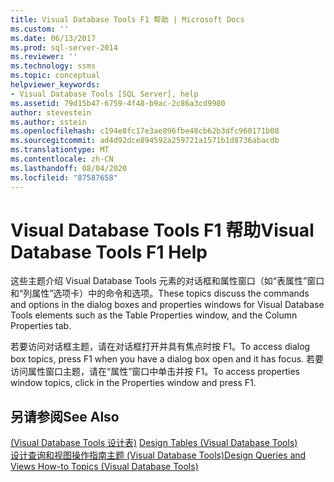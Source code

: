 ```yaml
---
title: Visual Database Tools F1 帮助 | Microsoft Docs
ms.custom: ''
ms.date: 06/13/2017
ms.prod: sql-server-2014
ms.reviewer: ''
ms.technology: ssms
ms.topic: conceptual
helpviewer_keywords:
- Visual Database Tools [SQL Server], help
ms.assetid: 79d15b47-6759-4f48-b9ac-2c86a3cd9980
author: stevestein
ms.author: sstein
ms.openlocfilehash: c194e8fc17e3ae896fbe48cb62b3dfc960171b08
ms.sourcegitcommit: ad4d92dce894592a259721a1571b1d8736abacdb
ms.translationtype: MT
ms.contentlocale: zh-CN
ms.lasthandoff: 08/04/2020
ms.locfileid: "87587658"
---
```

# <a name="visual-database-tools-f1-help"></a><span data-ttu-id="9c31d-102">Visual Database Tools F1 帮助</span><span class="sxs-lookup"><span data-stu-id="9c31d-102">Visual Database Tools F1 Help</span></span>
  <span data-ttu-id="9c31d-103">这些主题介绍 Visual Database Tools 元素的对话框和属性窗口（如“表属性”窗口和“列属性”选项卡）中的命令和选项。</span><span class="sxs-lookup"><span data-stu-id="9c31d-103">These topics discuss the commands and options in the dialog boxes and properties windows for Visual Database Tools elements such as the Table Properties window, and the Column Properties tab.</span></span>  
  
 <span data-ttu-id="9c31d-104">若要访问对话框主题，请在对话框打开并具有焦点时按 F1。</span><span class="sxs-lookup"><span data-stu-id="9c31d-104">To access dialog box topics, press F1 when you have a dialog box open and it has focus.</span></span> <span data-ttu-id="9c31d-105">若要访问属性窗口主题，请在“属性”窗口中单击并按 F1。</span><span class="sxs-lookup"><span data-stu-id="9c31d-105">To access properties window topics, click in the Properties window and press F1.</span></span>  
  
## <a name="see-also"></a><span data-ttu-id="9c31d-106">另请参阅</span><span class="sxs-lookup"><span data-stu-id="9c31d-106">See Also</span></span>  
 <span data-ttu-id="9c31d-107">[&#40;Visual Database Tools 设计表&#41;](visual-database-tools.md) </span><span class="sxs-lookup"><span data-stu-id="9c31d-107">[Design Tables &#40;Visual Database Tools&#41;](visual-database-tools.md) </span></span>  
 [<span data-ttu-id="9c31d-108">设计查询和视图操作指南主题 (Visual Database Tools)</span><span class="sxs-lookup"><span data-stu-id="9c31d-108">Design Queries and Views How-to Topics &#40;Visual Database Tools&#41;</span></span>](design-queries-and-views-how-to-topics-visual-database-tools.md)  
  
  
